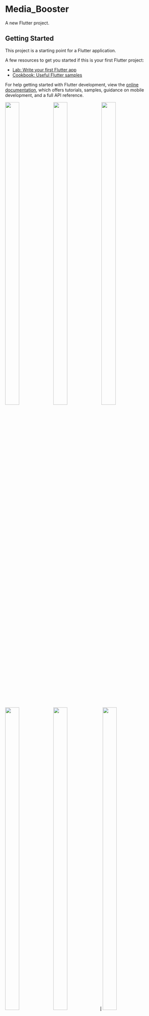 # Media_Booster

A new Flutter project.

## Getting Started

This project is a starting point for a Flutter application.

A few resources to get you started if this is your first Flutter project:

- [Lab: Write your first Flutter app](https://docs.flutter.dev/get-started/codelab)
- [Cookbook: Useful Flutter samples](https://docs.flutter.dev/cookbook)

For help getting started with Flutter development, view the
[online documentation](https://docs.flutter.dev/), which offers tutorials,
samples, guidance on mobile development, and a full API reference.
<p>
  <img src="https://github.com/userravina/Media_Booster/assets/120082785/3a5732cd-5979-44e0-b693-5e28b58d931c" height="50%" width="30%">
  <img src="https://github.com/userravina/Media_Booster/assets/120082785/d89749bf-4a98-484f-8f7d-eb70df301ed5"  height="50%" width="30%">
  <img src="https://github.com/userravina/Media_Booster/assets/120082785/a367e55b-1d1d-41e8-8f6c-2c421b731b02" height="50%" width="30%">
  <img src="https://github.com/userravina/Media_Booster/assets/120082785/03d16549-43d1-433b-8e0c-88421869f7c1"  height="50%" width="30%">
  <img src="https://github.com/userravina/Media_Booster/assets/120082785/04ee3303-2460-4e65-b026-d1f67453ed12"  height="50%" width="30%">l̥
  <img src="https://github.com/userravina/Media_Booster/assets/120082785/b6468e19-42b7-40b9-84a6-48a59cab62ad" height="50%" width="30%">
  <img src="https://github.com/userravina/Media_Booster/assets/120082785/7a3fd27a-4fc6-451f-b8c7-eb5e39ff0a19"  height="50%" width="30%">
  <img src="https://github.com/userravina/Media_Booster/assets/120082785/cd3e5506-28ca-4252-bc40-f7e2759136af" height="50%" width="30%">
  <img src="https://github.com/userravina/Media_Booster/assets/120082785/2573a684-8a18-43fd-bdda-806961d01b7e"  height="50%" width="30%">
  <img src="https://github.com/userravina/Media_Booster/assets/120082785/70f7053e-4782-41e5-978c-7e011b17c4c5"  height="50%" width="30%">
  <img src="https://github.com/userravina/Media_Booster/assets/120082785/fe268799-d525-4537-8b5b-ff7235611c5f" height="50%" width="30%">
  <img src="https://github.com/userravina/Media_Booster/assets/120082785/8b0313e9-596a-4b27-b8e2-6d77a7583305"  height="50%" width="30%">
  <img src="https://github.com/userravina/Media_Booster/assets/120082785/3307dc4d-0cf4-4cae-aeb0-b7ccc9237867"  height="50%" width="30%">
  
<video src = "https://user-images.githubusercontent.com/120082785/235047763-92186140-525f-4407-9148-b61f229e6019.mp4" height="1139px" width="351px">
    </video>
</p>









